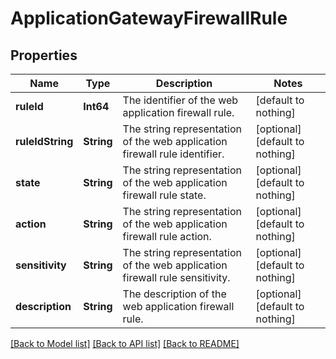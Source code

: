 # ApplicationGatewayFirewallRule


## Properties
Name | Type | Description | Notes
------------ | ------------- | ------------- | -------------
**ruleId** | **Int64** | The identifier of the web application firewall rule. | [default to nothing]
**ruleIdString** | **String** | The string representation of the web application firewall rule identifier. | [optional] [default to nothing]
**state** | **String** | The string representation of the web application firewall rule state. | [optional] [default to nothing]
**action** | **String** | The string representation of the web application firewall rule action. | [optional] [default to nothing]
**sensitivity** | **String** | The string representation of the web application firewall rule sensitivity. | [optional] [default to nothing]
**description** | **String** | The description of the web application firewall rule. | [optional] [default to nothing]


[[Back to Model list]](../README.md#models) [[Back to API list]](../README.md#api-endpoints) [[Back to README]](../README.md)


